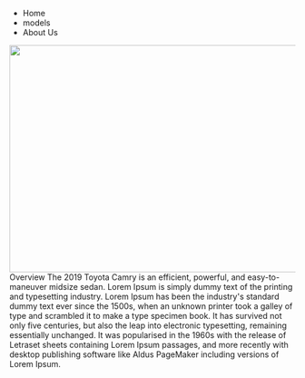 <!DOCTYPE html>
<html lang="en">
<head>
    <meta charset="UTF-8">
    <meta http-equiv="X-UA-Compatible" content="IE=edge">
    <meta name="viewport" content="width=device-width, initial-scale=1.0">
    <link rel="stylesheet" href="Style.css">
    <title>Document</title>
</head>
<body>
    <nav>
    <ul>
        <img src="https://global.toyota/pages/global_toyota/mobility/toyota-brand/emblem_001.jpg" alt="" style="float: left;">
        <li>Home</li>
        <li>models</li>
        <li>About Us</li>
    </ul>
    <img src="https://di-uploads-pod16.dealerinspire.com/josephtoyotaofcincinnati/uploads/2019/02/2019-Toyota-Camry-hills.jpg" alt="" style="height: 400px; width: 840px;">
<div class="relative">
    Overview
    The 2019 Toyota Camry is an efficient, powerful, and easy-to-maneuver midsize sedan. Lorem Ipsum is simply dummy text of the printing and typesetting industry. Lorem Ipsum has been the industry's standard dummy text ever since the 1500s, when an unknown printer took a galley of type and scrambled it to make a type specimen book. It has survived not only five centuries, but also the leap into electronic typesetting, remaining essentially unchanged. It was popularised in the 1960s with the release of Letraset sheets containing Lorem Ipsum passages, and more recently with desktop publishing software 
    like Aldus PageMaker including versions of Lorem Ipsum.
    </div>
</nav>
</body>
</html>
